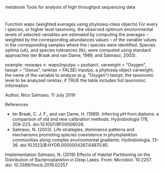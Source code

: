 metatools
Tools for analysis of high throughput sequencing data

#
Function waps (weighted averages using phyloseq-class objects)
For every i species, or higher level taxonomy, the observed optimum environmental levels of selected variables are estimated by computing the averages – weighted by the corresponding abundances values – of the variable values in the corresponding samples where the i species were identified. Species optima (uk), and species tolerances (tk), were computed using standard approaches (ter Braak and van Dame, 1989, and Salmaso, 2003).

example: reswaps <- waps(inputps = psobject, varweight = "Oxygen", taxopt = "Genus", ranktax = FALSE)
inputps, a phyloseq object
varweight, the name of the variable to analyze (e.g. "Oxygen")
taxopt, the taxonomic level to be analyzed
ranktax, if TRUE the table includes full taxonomic information

Author, Nico Salmaso, 11 July 2019

References
- ter Braak, C. J. F., and van Dame, H. (1989). Inferring pH from diatoms: a comparison of old and new calibration methods. Hydrobiologia 178, 209–223. doi:10.1007/BF00006028.
- Salmaso, N. (2003). Life strategies, dominance patterns and mechanisms promoting species coexistence in phytoplankton communities along complex environmental gradients. Hydrobiologia, 13–36. doi:10.1023/B:HYDR.0000004267.64870.85.

Implementation
Salmaso, N. (2019) Effects of Habitat Partitioning on the Distribution of Bacterioplankton in Deep Lakes. Front. Microbiol. 10:2257. doi: 10.3389/fmicb.2019.02257
#
